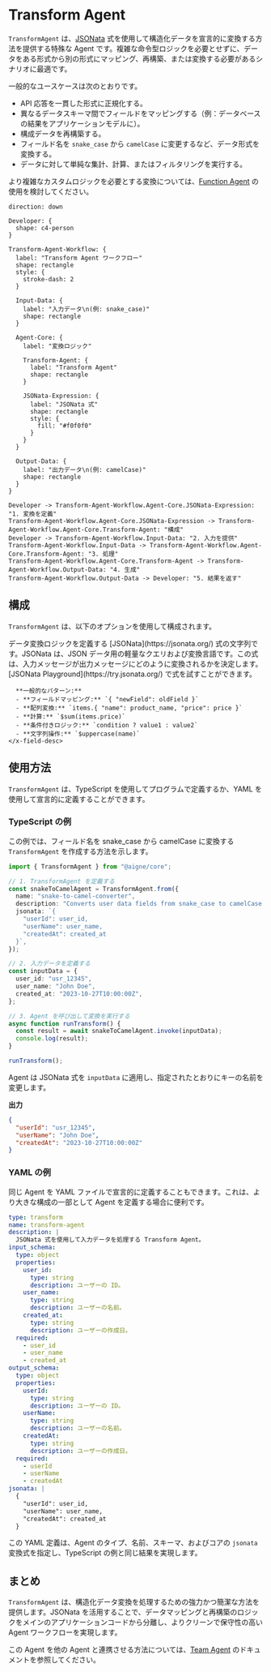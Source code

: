 # Transform Agent

`TransformAgent` は、[JSONata](https://jsonata.org/) 式を使用して構造化データを宣言的に変換する方法を提供する特殊な Agent です。複雑な命令型ロジックを必要とせずに、データをある形式から別の形式にマッピング、再構築、または変換する必要があるシナリオに最適です。

一般的なユースケースは次のとおりです。
- API 応答を一貫した形式に正規化する。
- 異なるデータスキーマ間でフィールドをマッピングする（例：データベースの結果をアプリケーションモデルに）。
- 構成データを再構築する。
- フィールド名を `snake_case` から `camelCase` に変更するなど、データ形式を変換する。
- データに対して単純な集計、計算、またはフィルタリングを実行する。

より複雑なカスタムロジックを必要とする変換については、[Function Agent](./developer-guide-agents-function-agent.md) の使用を検討してください。

```d2
direction: down

Developer: {
  shape: c4-person
}

Transform-Agent-Workflow: {
  label: "Transform Agent ワークフロー"
  shape: rectangle
  style: {
    stroke-dash: 2
  }

  Input-Data: {
    label: "入力データ\n(例: snake_case)"
    shape: rectangle
  }

  Agent-Core: {
    label: "変換ロジック"

    Transform-Agent: {
      label: "Transform Agent"
      shape: rectangle
    }

    JSONata-Expression: {
      label: "JSONata 式"
      shape: rectangle
      style: {
        fill: "#f0f0f0"
      }
    }
  }

  Output-Data: {
    label: "出力データ\n(例: camelCase)"
    shape: rectangle
  }
}

Developer -> Transform-Agent-Workflow.Agent-Core.JSONata-Expression: "1. 変換を定義"
Transform-Agent-Workflow.Agent-Core.JSONata-Expression -> Transform-Agent-Workflow.Agent-Core.Transform-Agent: "構成"
Developer -> Transform-Agent-Workflow.Input-Data: "2. 入力を提供"
Transform-Agent-Workflow.Input-Data -> Transform-Agent-Workflow.Agent-Core.Transform-Agent: "3. 処理"
Transform-Agent-Workflow.Agent-Core.Transform-Agent -> Transform-Agent-Workflow.Output-Data: "4. 生成"
Transform-Agent-Workflow.Output-Data -> Developer: "5. 結果を返す"

```

## 構成

`TransformAgent` は、以下のオプションを使用して構成されます。

<x-field-group>
  <x-field data-name="jsonata" data-type="string" data-required="true">
    <x-field-desc markdown>
      データ変換ロジックを定義する [JSONata](https://jsonata.org/) 式の文字列です。JSONata は、JSON データ用の軽量なクエリおよび変換言語です。この式は、入力メッセージが出力メッセージにどのように変換されるかを決定します。[JSONata Playground](https://try.jsonata.org/) で式を試すことができます。

      **一般的なパターン:**
      - **フィールドマッピング:** `{ "newField": oldField }`
      - **配列変換:** `items.{ "name": product_name, "price": price }`
      - **計算:** `$sum(items.price)`
      - **条件付きロジック:** `condition ? value1 : value2`
      - **文字列操作:** `$uppercase(name)`
    </x-field-desc>
  </x-field>
</x-field-group>

## 使用方法

`TransformAgent` は、TypeScript を使用してプログラムで定義するか、YAML を使用して宣言的に定義することができます。

### TypeScript の例

この例では、フィールド名を snake_case から camelCase に変換する `TransformAgent` を作成する方法を示します。

```typescript Transform Agent Example icon=logos:typescript
import { TransformAgent } from "@aigne/core";

// 1. TransformAgent を定義する
const snakeToCamelAgent = TransformAgent.from({
  name: "snake-to-camel-converter",
  description: "Converts user data fields from snake_case to camelCase.",
  jsonata: `{
    "userId": user_id,
    "userName": user_name,
    "createdAt": created_at
  }`,
});

// 2. 入力データを定義する
const inputData = {
  user_id: "usr_12345",
  user_name: "John Doe",
  created_at: "2023-10-27T10:00:00Z",
};

// 3. Agent を呼び出して変換を実行する
async function runTransform() {
  const result = await snakeToCamelAgent.invoke(inputData);
  console.log(result);
}

runTransform();
```

Agent は JSONata 式を `inputData` に適用し、指定されたとおりにキーの名前を変更します。

**出力**

```json icon=mdi:code-json
{
  "userId": "usr_12345",
  "userName": "John Doe",
  "createdAt": "2023-10-27T10:00:00Z"
}
```

### YAML の例

同じ Agent を YAML ファイルで宣言的に定義することもできます。これは、より大きな構成の一部として Agent を定義する場合に便利です。

```yaml transform.yaml icon=mdi:language-yaml
type: transform
name: transform-agent
description: |
  JSONata 式を使用して入力データを処理する Transform Agent。
input_schema:
  type: object
  properties:
    user_id:
      type: string
      description: ユーザーの ID。
    user_name:
      type: string
      description: ユーザーの名前。
    created_at:
      type: string
      description: ユーザーの作成日。
  required:
    - user_id
    - user_name
    - created_at
output_schema:
  type: object
  properties:
    userId:
      type: string
      description: ユーザーの ID。
    userName:
      type: string
      description: ユーザーの名前。
    createdAt:
      type: string
      description: ユーザーの作成日。
  required:
    - userId
    - userName
    - createdAt
jsonata: |
  {
    "userId": user_id,
    "userName": user_name,
    "createdAt": created_at
  }
```

この YAML 定義は、Agent のタイプ、名前、スキーマ、およびコアの `jsonata` 変換式を指定し、TypeScript の例と同じ結果を実現します。

## まとめ

`TransformAgent` は、構造化データ変換を処理するための強力かつ簡潔な方法を提供します。JSONata を活用することで、データマッピングと再構築のロジックをメインのアプリケーションコードから分離し、よりクリーンで保守性の高い Agent ワークフローを実現します。

この Agent を他の Agent と連携させる方法については、[Team Agent](./developer-guide-agents-team-agent.md) のドキュメントを参照してください。